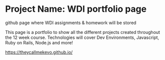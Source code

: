 # Project Name: WDI portfolio page

github page where WDI assignments & homework will be stored

This page is a portfolio to show all the different projects created throughout the 12 week course. Technologies will cover Dev Environments, Javascript, Ruby on Rails, Node.js and more!

https://theycallmekevo.github.io/
<!-- ## Installation

TODO: Describe the installation process

## Usage

TODO: Write usage instructions

## Contributing

1. Fork it!
2. Create your feature branch: `git checkout -b my-new-feature`
3. Commit your changes: `git commit -am 'Add some feature'`
4. Push to the branch: `git push origin my-new-feature`
5. Submit a pull request :D

## History

TODO: Write history

## Credits

TODO: Write credits

## License

TODO: Write license -->
